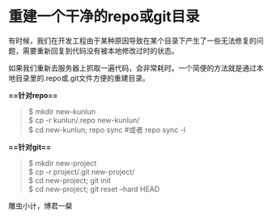 # 重建一个干净的repo或git目录
有时候，我们在开发工程由于某种原因导致在某个目录下产生了一些无法修复的问题，需要重新回复到代码没有被本地修改过时的状态。

如果我们重新去服务器上抓取一遍代码，会非常耗时。一个简便的方法就是通过本地目录里的.repo或.git文件方便的重建目录。

**==针对repo==**

>$ mkdir new-kunlun  
>$ cp -r kunlun/.repo new-kunlun/  
>$ cd new-kunlun; repo sync #或者 repo sync -l

**==针对git==**

>$ mkdir new-project  
>$ cp -r project/.git new-project/  
>$ cd new-project; git init  
>$ cd new-project; git reset –hard HEAD

雕虫小计，博君一粲
